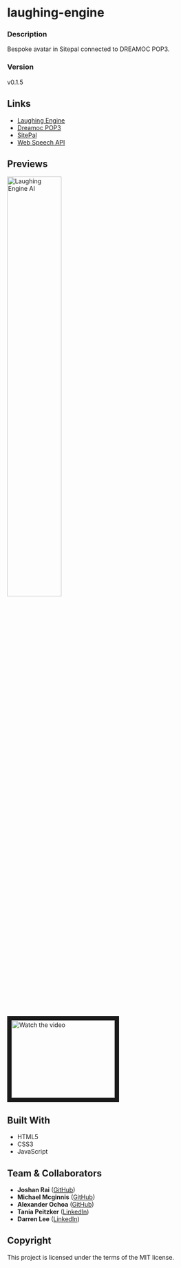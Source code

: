 # laughing-engine

### Description
Bespoke avatar in Sitepal connected to DREAMOC POP3.

### Version
v0.1.5

## Links
- [Laughing Engine](https://pradheon.github.io/laughing-engine/ "Laughing Engine")
- [Dreamoc POP3](https://www.realfiction.com/solutions/dreamoc-pop-3 "Dreamoc POP3")
- [SitePal](https://www.sitepal.com/ "SitePal")
- [Web Speech API](https://developer.mozilla.org/en-US/docs/Web/API/Web_Speech_API/Using_the_Web_Speech_API "Web Speech API")

## Previews
<img width="50%" alt="Laughing Engine AI" src="https://cdn.discordapp.com/attachments/730143569448403076/1009603811570098216/Screenshot_2022-08-17_162445.jpg"/>
<a href="https://youtu.be/UsFdgl9fI5M" target="_blank">
 <img src="http://img.youtube.com/vi/nTQUwghvy5Q/mqdefault.jpg" alt="Watch the video" width="240" height="180" border="10" />
</a>

## Built With
- HTML5
- CSS3
- JavaScript

## Team & Collaborators
- **Joshan Rai** ([GitHub](https://github.com/Pradheon))
- **Michael Mcginnis** ([GitHub](https://github.com/Rukosa))
- **Alexander Ochoa** ([GitHub](https://github.com/Alexander-J-Ochoa))
- **Tania Peitzker** ([LinkedIn](https://www.linkedin.com/in/taniapeitzker/?originalSubdomain=uk))
- **Darren Lee** ([LinkedIn](https://www.linkedin.com/in/darren-lee-ab1a0a2/))

## Copyright
This project is licensed under the terms of the MIT license.

